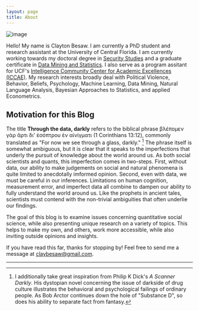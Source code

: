 ```yaml
---
layout: page
title: About
---
```



![image](https://cbesaw.github.io/assets/eln.jpg "an image title")

Hello! My name is Clayton Besaw. I am currently a PhD student and research assistant at the University of Central Florida.
I am currently working towards my doctoral degree in [Security Studies](http://politicalscience.cos.ucf.edu/) and a graduate certificate in [Data Mining and Statistics](http://dms.stat.ucf.edu/). I also serve as a program assitant for UCF's [Intelligence Community Center for Academic Excellences (ICCAE)](http://politicalscience.cos.ucf.edu/iccae/). My research interests broadly deal with Political Violence, Behavior, Beliefs, Psychology, Machine Learning, Data Mining, Natural Language Analysis, Bayesian Approaches to Statistics, and applied Econometrics. 

## Motivation for this Blog

The title **Through the data, darkly** refers to the biblical phrase βλέπομεν γὰρ ἄρτι δι' ἐσόπτρου ἐν αἰνίγματι (1 Corinthians 13:12), commonly translated as "For now we see through a glass, darkly." [^1] The phrase itself is somewhat ambiguous, but it is clear that it speaks to the imperfections that underly the pursuit of knowledge about the world around us. As both social scientists and quants, this imperfection comes in two-steps. First, without data, our ability to make judgements on social and natural phenomena is quite limited to anecdotally imformed opinion. Second, even with data, we must be careful in our inferences. Limitations on human cognition, measurement error, and imperfect data all combine to dampen our ability to fully understand the world around us. Like the prophets in ancient tales, scientists must contend with the non-trivial ambiguities that often underlie our findings.        

The goal of this blog is to examine issues concerning quantitative social science, while also presenting unique research on a variety of topics. This helps to make my own, and others, work more accessible, while also inviting outside opinions and insights. 


If you have read this far, thanks for stopping by! Feel free to send me a message at claybesaw@gmail.com. 

***

[^1]:I additionally take great inspiration from Philip K Dick's *A Scanner Darkly*. His dystopian novel concerning the issue of darkside of drug culture illustrates the behavioral and psychological failings of ordinary people. As Bob Arctor continues down the hole of "Substance D", so does his ability to separate fact from fantasy. 
